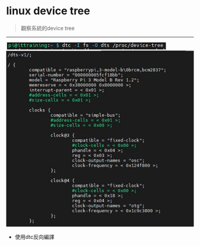 # linux device tree
> 觀察系統的device tree<br>
---
![alt dts_cmd](https://github.com/chiweichiu/linux_driver/blob/main/utils/dts_cmd.JPG)<br>
![alt dts_cmd_2](https://github.com/chiweichiu/linux_driver/blob/main/utils/dts_cmd_2.JPG)<br>
- 使用dtc反向編譯
